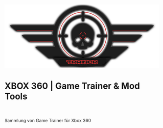 <p align="center"><img src="https://raw.githubusercontent.com/RAConquista/X360-TRN/master/docs/images/trainer_logo.png"></img>

# XBOX 360 | Game Trainer & Mod Tools
<br>
<br>
Sammlung von Game Trainer für Xbox 360
